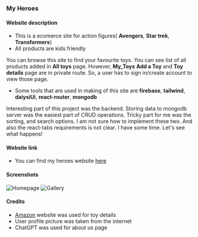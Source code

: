 ### My Heroes

#### Website description

* This is a ecomerce site for action figures( **Avengers**, **Star trek**, **Transformers**)
* All products are kids friendly

You can browse this site to find your favourite toys. You can see list of all products added in **All toys** page. However, **My_Toys** **Add a Toy** and **Toy details** page are in private route. So, a user has to sign in/create account to view those page.

* Some tools that are used in making  of this site are **firebase**, **tailwind**, **daiysiUi**, **react-router**, **mongodb**

Interesting part of this project was the backend. Storing data to mongodb server was the easiest part of CRUD operations. Tricky part for me was the sorting, and search options. I am not sure how to implement these two. And also the react-tabs requirements is not clear. I have some time. Let's see what happens!

#### Website link

* You can find my heroes website [here](https://my-heroes-83029.web.app/)

#### Screenshots 

![Homepage](https://i.ibb.co/3MxhyhX/Screenshot-from-2023-05-21-00-21-49.png)
![Gallery](https://i.ibb.co/XkC8FyB/Screenshot-from-2023-05-21-00-06-12.png)


#### Credits

* [Amazon](https://amazon.com) website was used for toy details
* User profile picture was taken from the internet
* ChatGPT was used for about us page